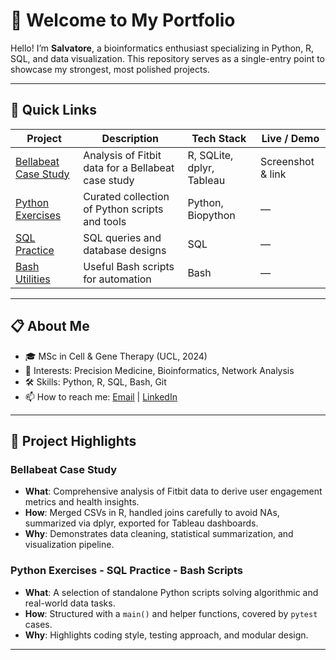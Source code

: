 # 👋 Welcome to My Portfolio

Hello! I’m **Salvatore**, a bioinformatics enthusiast specializing in Python, R, SQL, and data visualization. This repository serves as a single-entry point to showcase my strongest, most polished projects.

---

## 🚀 Quick Links

| Project                                   | Description                                        | Tech Stack                | Live / Demo       |
| ----------------------------------------- | -------------------------------------------------- | ------------------------- | ----------------- |
| [Bellabeat Case Study](Bellabeat-Project) | Analysis of Fitbit data for a Bellabeat case study | R, SQLite, dplyr, Tableau | Screenshot & link |
| [Python Exercises](python-exercises)      | Curated collection of Python scripts and tools     | Python, Biopython            | —                 |
| [SQL Practice](sql-practice)              | SQL queries and database designs                   | SQL                       | —                 |
| [Bash Utilities](bash-scripts)            | Useful Bash scripts for automation                 | Bash                      | —                 |

---

## 📋 About Me

* 🎓 MSc in Cell & Gene Therapy (UCL, 2024)
* 🎯 Interests: Precision Medicine, Bioinformatics, Network Analysis
* 🛠️ Skills: Python, R, SQL, Bash, Git
* 📫 How to reach me: [Email](mailto:barbagallo1@hotmail.it) | [LinkedIn](https://www.linkedin.com/in/salvatore-barbagallo-9784b9121/)

---

## 📗 Project Highlights

### Bellabeat Case Study

* **What**: Comprehensive analysis of Fitbit data to derive user engagement metrics and health insights.
* **How**: Merged CSVs in R, handled joins carefully to avoid NAs, summarized via dplyr, exported for Tableau dashboards.
* **Why**: Demonstrates data cleaning, statistical summarization, and visualization pipeline.

### Python Exercises - SQL Practice - Bash Scripts

* **What**: A selection of standalone Python scripts solving algorithmic and real-world data tasks.
* **How**: Structured with a `main()` and helper functions, covered by `pytest` cases.
* **Why**: Highlights coding style, testing approach, and modular design.

---
